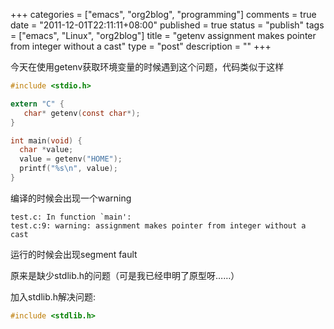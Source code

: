 +++
categories = ["emacs", "org2blog", "programming"]
comments = true
date = "2011-12-01T22:11:11+08:00"
published = true
status = "publish"
tags = ["emacs", "Linux", "org2blog"]
title = "getenv assignment makes pointer from integer without a cast"
type = "post"
description = ""
+++


今天在使用getenv获取环境变量的时候遇到这个问题，代码类似于这样

```c
#include <stdio.h> 

extern "C" {
   char* getenv(const char*);
}

int main(void) {
  char *value;
  value = getenv("HOME");
  printf("%s\n", value);
}
```

编译的时候会出现一个warning

```
test.c: In function `main': 
test.c:9: warning: assignment makes pointer from integer without a cast
```

运行的时候会出现segment fault

原来是缺少stdlib.h的问题（可是我已经申明了原型呀……）

加入stdlib.h解决问题:

```c
#include <stdlib.h>
```
<!--more-->